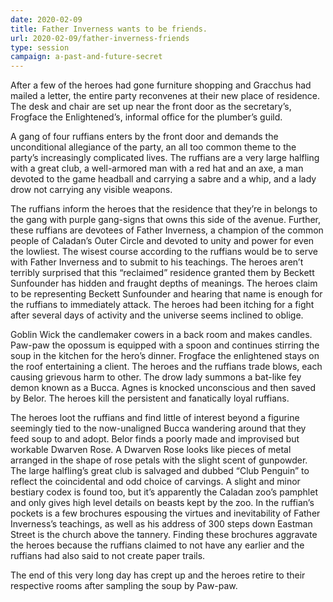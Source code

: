 ```yaml
---
date: 2020-02-09
title: Father Inverness wants to be friends.
url: 2020-02-09/father-inverness-friends
type: session
campaign: a-past-and-future-secret
---
```


After a few of the heroes had gone furniture shopping and Gracchus had mailed a letter, the entire party reconvenes at their new place of residence. The desk and chair are set up near the front door as the secretary’s, Frogface the Enlightened’s, informal office for the plumber’s guild.

A gang of four ruffians enters by the front door and demands the unconditional allegiance of the party, an all too common theme to the party’s increasingly complicated lives. The ruffians are a very large halfling with a great club, a well-armored man with a red hat and an axe, a man devoted to the game headball and carrying a sabre and a whip, and a lady drow not carrying any visible weapons.

The ruffians inform the heroes that the residence that they’re in belongs to the gang with purple gang-signs that owns this side of the avenue. Further, these ruffians are devotees of Father Inverness, a champion of the common people of Caladan’s Outer Circle and devoted to unity and power for even the lowliest. The wisest course according to the ruffians would be to serve with Father Inverness and to submit to his teachings. The heroes aren’t terribly surprised that this “reclaimed” residence granted them by Beckett Sunfounder has hidden and fraught depths of meanings. The heroes claim to be representing Beckett Sunfounder and hearing that name is enough for the ruffians to immediately attack. The heroes had been itching for a fight after several days of activity and the universe seems inclined to oblige.

Goblin Wick the candlemaker cowers in a back room and makes candles. Paw-paw the opossum is equipped with a spoon and continues stirring the soup in the kitchen for the hero’s dinner. Frogface the enlightened stays on the roof entertaining a client. The heroes and the ruffians trade blows, each causing grievous harm to other. The drow lady summons a bat-like fey demon known as a Bucca. Agnes is knocked unconscious and then saved by Belor. The heroes kill the persistent and fanatically loyal ruffians. 

The heroes loot the ruffians and find little of interest beyond a figurine seemingly tied to the now-unaligned Bucca wandering around that they feed soup to and adopt. Belor finds a poorly made and improvised but workable Dwarven Rose. A Dwarven Rose looks like pieces of metal arranged in the shape of rose petals with the slight scent of gunpowder. The large halfling’s great club is salvaged and dubbed “Club Penguin” to reflect the coincidental and odd choice of carvings. A slight and minor bestiary codex is found too, but it’s apparently the Caladan zoo’s pamphlet and only gives high level details on beasts kept by the zoo. In the ruffian’s pockets is a few brochures espousing the virtues and inevitability of Father Inverness’s teachings, as well as his address of 300 steps down Eastman Street is the church above the tannery. Finding these brochures aggravate the heroes because the ruffians claimed to not have any earlier and the ruffians had also said to not create paper trails.

The end of this very long day has crept up and the heroes retire to their respective rooms after sampling the soup by Paw-paw.
